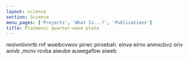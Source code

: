 ```yaml
---
layout: science
section: Science
menu_pages: ['Projects', 'What Is...?', 'Publications']
title: Plasmonic quarter-wave plate
---
```

reoivntivnrtb rnf woeibcvwov pirwc piroebah. einva eirnv anmxcbvz oriv aoivb ,mcnv rovba aiwube auwegafbw aiweb
